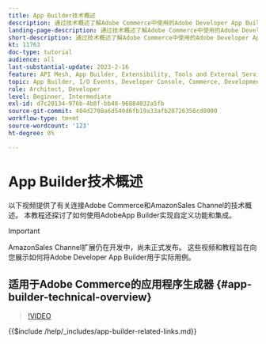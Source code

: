 ```yaml
---
title: App Builder技术概述
description: 通过技术概述了解Adobe Commerce中使用的Adobe Developer App Builder
landing-page-description: 通过技术概述了解Adobe Commerce中使用的Adobe Developer App Builder
short-description: 通过技术概述了解Adobe Commerce中使用的Adobe Developer App Builder
kt: 11763
doc-type: tutorial
audience: all
last-substantial-update: 2023-2-16
feature: API Mesh, App Builder, Extensibility, Tools and External Services, Backend Development
topic: App Builder, I/O Events, Developer Console, Commerce, Development, Integrations
role: Architect, Developer
level: Beginner, Intermediate
exl-id: d7c20134-976b-4b8f-bb48-96884032a5fb
source-git-commit: 404d2708a6d540d6fb19a33afb20726356cd8000
workflow-type: tm+mt
source-wordcount: '123'
ht-degree: 0%

---
```


# App Builder技术概述

以下视频提供了有关连接Adobe Commerce和AmazonSales Channel的技术概述。 本教程还探讨了如何使用AdobeApp Builder实现自定义功能和集成。

>[!IMPORTANT]
>
>AmazonSales Channel扩展仍在开发中，尚未正式发布。  这些视频和教程旨在向您展示如何将Adobe Developer App Builder用于实际用例。


## 适用于Adobe Commerce的应用程序生成器 {#app-builder-technical-overview}

>[!VIDEO](https://video.tv.adobe.com/v/3413512?quality=12&learn=on)

{{$include /help/_includes/app-builder-related-links.md}}
